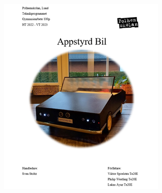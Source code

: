 
<p align="center">
    <a href="https://www.w3schools.com" target="_blank"><img src="https://raw.githubusercontent.com/PhilipWestling/gymnasiearbete_appstyrd_bil/master/Bild/readme2.png" alt="Försättsblad"></a>
</p>
